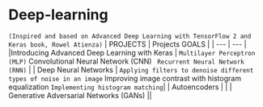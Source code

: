 # Deep-learning
`(Inspired and based on Advanced Deep Learning with TensorFlow 2 and Keras book, Rowel Atienza)`
| PROJECTS | Projects GOALS |
| --- | --- |
|Introducing Advanced Deep Learning with Keras | `Multilayer Perceptron (MLP)` Convolutional Neural Network (CNN) ` Recurrent Neural Network (RNN)` |
| Deep Neural Networks | `Applying filters to denoise different types of noise in an image` Improving image contrast with histogram equalization `Implementing histogram matching`|
| Autoencoders | |
| Generative Adversarial Networks (GANs) ||
